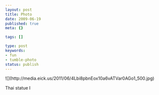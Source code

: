 ```yaml
---
layout: post
title: Photo
date: 2009-06-19
published: true
meta: {}

tags: []

type: post
keywords:
- fun
- tumble-photo
status: publish
---
```

<div class="figure">            ![](http://media.eick.us/2011/06/4Lbi8pbnEox10a6vATVar0AGo1_500.jpg)        </div>

Thai statue I

